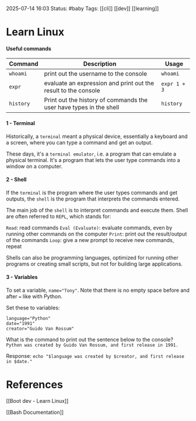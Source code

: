2025-07-14 16:03
Status: #baby 
Tags: [[cli]] [[dev]] [[learning]]


# Learn Linux

#### Useful commands

| Command   | Description                                                        | Usage        |
| --------- | ------------------------------------------------------------------ | ------------ |
| `whoami`  | print out the username to the console                              | `whoami`     |
| `expr`    | evaluate an expression and print out the result to the console     | `expr 1 + 3` |
| `history` | Print out the history of commands the user have types in the shell | `history`    |
#### 1 - Terminal

Historically, a `terminal` meant a physical device, essentially a keyboard and a screen, where you can type a command and get an output.

These days, it's a `terminal emulator`, i.e. a program that can emulate a physical terminal. It's a program that lets the user type commands into a window on a computer.

#### 2 - Shell

If the `terminal` is the program where the user types commands and get outputs, the `shell` is the program that interprets the commands entered.

The main job of the `shell` is to interpret commands and execute them. Shell are often referred to `REPL`, which stands for:

`Read`: read commands
`Eval (Evaluate)`: evaluate commands, even by running other commands on the computer
`Print`: print out the result/output of the commands
`Loop`: give a new prompt to receive new commands, repeat

Shells can also be programming languages, optimized for running other programs or creating small scripts, but not for building large applications.

#### 3 - Variables

To set a variable, `name="Tony"`.
Note that there is no empty space before and after `=` like with Python.

Set these to variables:

```
language="Python"
date="1991"
creator="Guido Van Rossum"
```

What is the command to print out the sentence below to the console? `Python was created by Guido Van Rossum, and first release in 1991.`

Response: `echo "$language was created by $creator, and first release in $date."`

# References

[[Boot dev - Learn Linux]]

[[Bash Documentation]]